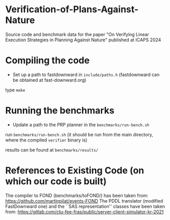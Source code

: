 # Verification-of-Plans-Against-Nature
Source code and benchmark data for the paper "On Verifying Linear Execution Strategies in Planning Against Nature" published at ICAPS 2024

# Compiling the code

- Set up a path to fastdownward in `include/paths.h` (fastdownward can be obtained at fast-downward.org)

type `make`

# Running the benchmarks

- Update a path to the PRP planner in the `benchmarks/run-bench.sh`

run `benchmarks/run-bench.sh` (it should be run from the main directory, where the compiled `verifier` binary is)

results can be found at `benchmarks/results/`


# References to Existing Code (on which our code is built)

The compiler to FOND (benchmarks/toFOND/) has been taken from: https://github.com/martinpilat/events-FOND 
The PDDL translator (modified FastDownward one) and the ``SAS representation'' classes have been taken from: https://gitlab.com/ctu-fee-fras/public/server-client-simulator-kr-2021 

